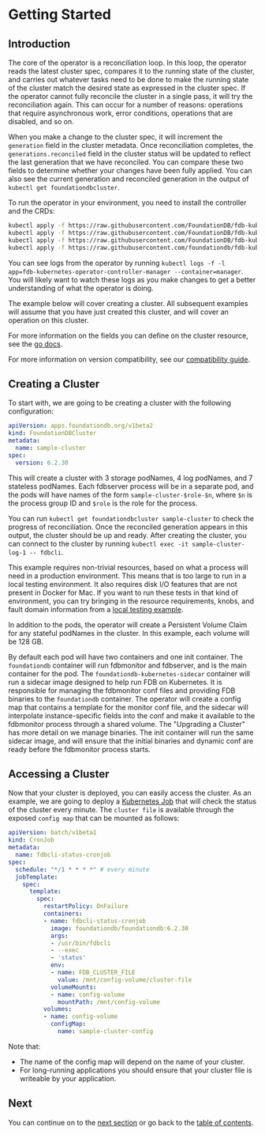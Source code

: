 # Getting Started

## Introduction

The core of the operator is a reconciliation loop. In this loop, the operator reads the latest cluster spec, compares it to the running state of the cluster, and carries out whatever tasks need to be done to make the running state of the cluster match the desired state as expressed in the cluster spec. If the operator cannot fully reconcile the cluster in a single pass, it will try the reconciliation again. This can occur for a number of reasons: operations that require asynchronous work, error conditions, operations that are disabled, and so on.

When you make a change to the cluster spec, it will increment the `generation` field in the cluster metadata. Once reconciliation completes, the `generations.reconciled` field in the cluster status will be updated to reflect the last generation that we have reconciled. You can compare these two fields to determine whether your changes have been fully applied. You can also see the current generation and reconciled generation in the output of `kubectl get foundationdbcluster`.

To run the operator in your environment, you need to install the controller and the CRDs:

```bash
kubectl apply -f https://raw.githubusercontent.com/FoundationDB/fdb-kubernetes-operator/main/config/crd/bases/apps.foundationdb.org_foundationdbclusters.yaml
kubectl apply -f https://raw.githubusercontent.com/FoundationDB/fdb-kubernetes-operator/main/config/crd/bases/apps.foundationdb.org_foundationdbbackups.yaml
kubectl apply -f https://raw.githubusercontent.com/FoundationDB/fdb-kubernetes-operator/main/config/crd/bases/apps.foundationdb.org_foundationdbrestores.yaml
kubectl apply -f https://raw.githubusercontent.com/foundationdb/fdb-kubernetes-operator/main/config/samples/deployment.yaml
```

You can see logs from the operator by running `kubectl logs -f -l app=fdb-kubernetes-operator-controller-manager --container=manager`. You will likely want to watch these logs as you make changes to get a better understanding of what the operator is doing.

The example below will cover creating a cluster. All subsequent examples will assume that you have just created this cluster, and will cover an operation on this cluster.

For more information on the fields you can define on the cluster resource, see the [go docs](https://godoc.org/github.com/FoundationDB/fdb-kubernetes-operator/pkg/apis/apps/v1beta2#FoundationDBCluster).

For more information on version compatibility, see our [compatibility guide](/docs/compatibility.md).

## Creating a Cluster

To start with, we are going to be creating a cluster with the following configuration:

```yaml
apiVersion: apps.foundationdb.org/v1beta2
kind: FoundationDBCluster
metadata:
  name: sample-cluster
spec:
  version: 6.2.30
```

This will create a cluster with 3 storage podNames, 4 log podNames, and 7 stateless podNames. Each fdbserver process will be in a separate pod, and the pods will have names of the form `sample-cluster-$role-$n`, where `$n` is the process group ID and `$role` is the role for the process.

You can run `kubectl get foundationdbcluster sample-cluster` to check the progress of reconciliation. Once the reconciled generation appears in this output, the cluster should be up and ready. After creating the cluster, you can connect to the cluster by running `kubectl exec -it sample-cluster-log-1 -- fdbcli`.

This example requires non-trivial resources, based on what a process will need in a production environment. This means that is too large to run in a local testing environment. It also requires disk I/O features that are not present in Docker for Mac. If you want to run these tests in that kind of environment, you can try bringing in the resource requirements, knobs, and fault domain information from a [local testing example](../../config/samples/cluster.yaml).

In addition to the pods, the operator will create a Persistent Volume Claim for any stateful
podNames in the cluster. In this example, each volume will be 128 GB.

By default each pod will have two containers and one init container. The `foundationdb` container will run fdbmonitor and fdbserver, and is the main container for the pod. The `foundationdb-kubernetes-sidecar` container will run a sidecar image designed to help run FDB on Kubernetes. It is responsible for managing the fdbmonitor conf files and providing FDB binaries to the `foundationdb` container. The operator will create a config map that contains a template for the monitor conf file, and the sidecar will interpolate instance-specific fields into the conf and make it available to the fdbmonitor process through a shared volume. The "Upgrading a Cluster" has more detail on we manage binaries. The init container will run the same sidecar image, and will ensure that the initial binaries and dynamic conf are ready before the fdbmonitor process starts.

## Accessing a Cluster

Now that your cluster is deployed, you can easily access the cluster. As an example, we are going to deploy a [Kubernetes Job](https://kubernetes.io/docs/tasks/job/) that will check the status of the cluster every minute. The `cluster file` is available through the exposed `config map` that can be mounted as follows:

```yaml
apiVersion: batch/v1beta1
kind: CronJob
metadata:
  name: fdbcli-status-cronjob
spec:
  schedule: "*/1 * * * *" # every minute
  jobTemplate:
    spec:
      template:
        spec:
          restartPolicy: OnFailure
          containers:
          - name: fdbcli-status-cronjob
            image: foundationdb/foundationdb:6.2.30
            args:
            - /usr/bin/fdbcli
            - --exec
            - 'status'
            env:
            - name: FDB_CLUSTER_FILE
              value: /mnt/config-volume/cluster-file
            volumeMounts:
            - name: config-volume
              mountPath: /mnt/config-volume
          volumes:
          - name: config-volume
            configMap:
              name: sample-cluster-config
```

Note that:

* The name of the config map will depend on the name of your cluster.
* For long-running applications you should ensure that your cluster file is writeable by your application.

## Next

You can continue on to the [next section](warnings.md) or go back to the [table of contents](index.md).
